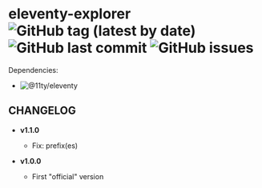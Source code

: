 # eleventy-explorer  ![GitHub tag (latest by date)](https://img.shields.io/github/v/tag/tigersway/eleventy-explorer?style=flat-square) ![GitHub last commit](https://img.shields.io/github/last-commit/tigersway/eleventy-explorer?style=flat-square) ![GitHub issues](https://img.shields.io/github/issues/tigersway/eleventy-explorer?style=flat-square)

Dependencies:

- ![@11ty/eleventy](https://img.shields.io/github/package-json/dependency-version/tigersway/eleventy-boilerplate/dev/@11ty/eleventy)

## CHANGELOG

- **v1.1.0**
  - Fix: prefix(es)

- **v1.0.0**
  - First "official" version
